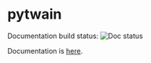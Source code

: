 pytwain
=======

Documentation build status: ![Doc status](https://secure.travis-ci.org/denisenkom/pytds.png?branch=master)

Documentation is [here](http://pytwain.readthedocs.org/).
